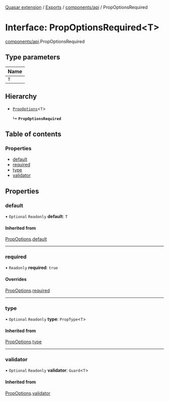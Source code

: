 [Quasar extension](../index.md) / [Exports](../modules.md) / [components/api](../modules/components_api.md) / PropOptionsRequired

# Interface: PropOptionsRequired<T\>

[components/api](../modules/components_api.md).PropOptionsRequired

## Type parameters

| Name |
| :------ |
| `T` |

## Hierarchy

- [`PropOptions`](components_api.PropOptions.md)<`T`\>

  ↳ **`PropOptionsRequired`**

## Table of contents

### Properties

- [default](components_api.PropOptionsRequired.md#default)
- [required](components_api.PropOptionsRequired.md#required)
- [type](components_api.PropOptionsRequired.md#type)
- [validator](components_api.PropOptionsRequired.md#validator)

## Properties

### default

• `Optional` `Readonly` **default**: `T`

#### Inherited from

[PropOptions](components_api.PropOptions.md).[default](components_api.PropOptions.md#default)

___

### required

• `Readonly` **required**: ``true``

#### Overrides

[PropOptions](components_api.PropOptions.md).[required](components_api.PropOptions.md#required)

___

### type

• `Optional` `Readonly` **type**: `PropType`<`T`\>

#### Inherited from

[PropOptions](components_api.PropOptions.md).[type](components_api.PropOptions.md#type)

___

### validator

• `Optional` `Readonly` **validator**: `Guard`<`T`\>

#### Inherited from

[PropOptions](components_api.PropOptions.md).[validator](components_api.PropOptions.md#validator)
